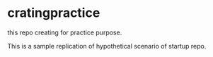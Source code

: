 # cratingpractice
this repo creating for practice purpose.
    
	
	
This is a sample replication of hypothetical scenario of startup repo.
